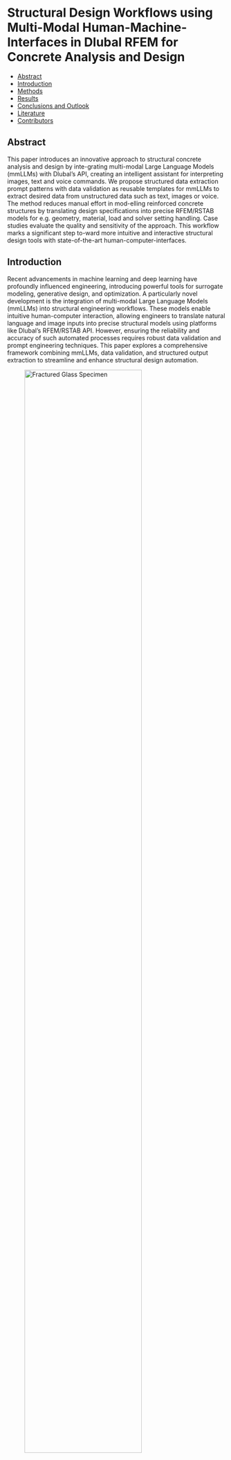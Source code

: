 <!--https://mkrausai.github.io/research/01_SciML/02_Overstrength-->
<script src='https://cdnjs.cloudflare.com/ajax/libs/mathjax/2.7.4/MathJax.js?config=default'></script>


# Structural Design Workflows using Multi-Modal Human-Machine-Interfaces in Dlubal RFEM for Concrete Analysis and Design

<!-- A repository of structural information on the design of pedestrian bridges
============================== -->

*   [Abstract](#Abstract)
*   [Introduction](#intro)
*   [Methods](#methods)
*   [Results](#results)
*   [Conclusions and Outlook](#Conclusions)
*   [Literature](#Literature)
*   [Contributors](#contributors)

<!-- -->
<!-- *   [Citation](#citation)-->

## <a name="Abstract"></a>Abstract
This paper introduces an innovative approach to structural concrete analysis and design by inte-grating multi-modal Large Language Models (mmLLMs) with Dlubal’s API, creating an intelligent assistant for interpreting images, text and voice commands. We propose structured data extraction prompt patterns with data validation as reusable templates for mmLLMs to extract desired data from unstructured data such as text, images or voice. The method reduces manual effort in mod-elling reinforced concrete structures by translating design specifications into precise RFEM/RSTAB models for e.g. geometry, material, load and solver setting handling. Case studies evaluate the quality and sensitivity of the approach. This workflow marks a significant step to-ward more intuitive and interactive structural design tools with state-of-the-art human-computer-interfaces.

<!-- The publication can be found <a href="https://onlinelibrary.wiley.com/doi/10.1002/cepa.2587" target="_blank">here</a> and the corresponding presentation video <a href="https://youtu.be/h-iBCey2fKo" target="_blank">here</a>. -->


## <a name="intro"></a>Introduction
Recent advancements in machine learning and deep learning have profoundly influenced engineering, introducing powerful tools for surrogate modeling, generative design, and optimization. A particularly novel development is the integration of multi-modal Large Language Models (mmLLMs) into structural engineering workflows. These models enable intuitive human-computer interaction, allowing engineers to translate natural language and image inputs into precise structural models using platforms like Dlubal’s RFEM/RSTAB API. However, ensuring the reliability and accuracy of such automated processes requires robust data validation and prompt engineering techniques. This paper explores a comprehensive framework combining mmLLMs, data validation, and structured output extraction to streamline and enhance structural design automation.

<figure>
  <img src="figs/Bild1.png" alt="Fractured Glass Specimen" style="width:80%;">
  <figcaption style="font-style: italic; margin-top: 10px;">
    Fig. 1: Workflow illustrating the conversion of multi-modal inputs (image, text, speech) into RFEM model code definitions using a multi-modal foundation model.
  </figcaption>
</figure>


## <a name="methods"></a>Methods

In this study, we introduce a robust template-driven method for generating Dlubal RFEM Python API code using advanced prompt engineering, data validation, and structured output techniques. Our approach ensures precise, consistent, and replicable extraction of structural engineering data from text or images, regardless of the language model or application context. Built on domain expertise and the Dlubal Python library, this modular framework empowers prompt engineers to automate and streamline code generation for structural analysis-especially for concrete structures-while maintaining accuracy and adaptability across various scenarios.


### <a name="sec:RFEMCodeGeneration"></a> RFEM Code Generation
A Python template RFEM (rfem_script_generator.py) is proposed to automate the creation of RFEM models by translating structured data from input text, voice or images via a mmLLM into executable Python scripts compatible with the RFEM software via its API. It systematically con-structs script components corresponding to defined elements of the structural analysis process - such as materials, sections, nodes, and loads - ensuring accurate representation within the RFEM environment. This automation enhances efficiency and reduces potential for human error in the modeling process.

### <a name="sec:PromptFunction"></a> Prompt Engineering and Function Calling
Prompt engineering involves crafting precise input prompts to guide mmLLMs, which in this study is solely openAI gpt 4o, toward producing desired outputs. By designing effective prompts, we can instruct the model to generate code structures that align with RFEM requirements. This technique has been instrumental in various applications, including structured data extraction from unstructured text. In our approach, we utilized prompt patterns to define the syntax and semantics of RFEM code components, ensuring that the generated code adheres to the expected format and functionality. This method allows for the creation of reusable templates that can be adapted to different scenarios within the RFEM framework.


### <a name="sec:DataValidation"></a> Data Validation
Ensuring the accuracy and reliability of the generated code necessitates robust data validation mechanisms. We incorporated validation techniques using Pydantic to verify that the code pro-duced by the mmLLM meets the structural and logical constraints inherent to RFEM applications. An example is shown in Fig. 1. This involves checking for syntax errors, logical inconsistencies, and adherence to domain-specific standards. By implementing these validation steps, we aim to enhance the quality and trustworthiness of the generated code, which is crucial for applications in safety-critical domains.

### <a name="sec:OutputGen"></a> Structured Output Generation
Structured output generation refers to the ability of LLMs to produce outputs that conform to predefined formats, such as JSON or YAML This capability is essential for integrating the generated code into existing systems and workflows without the need for extensive post-processing. Recent advancements have enabled LLMs to generate structured data directly, facili-tating seamless integration into various applications. In our methodology, we defined the desired output schema and utilized the LLM's structured output capabilities to generate RFEM code that aligns with this schema, thereby streamlining the code generation process and reducing the poten-tial for errors during integration.



## <a name="Experiments"></a> Experimental Setup

Our proposed method is evaluated via several examples with varying complexity and modes (text, voice, image). We conduct the experiment of generating RFEM API code in Python with 3 repetitions. The details on data stratification guidelines, the concrete examples and evaluation metrics are specified in the latter of this section.

### <a name="sec:ExpSetup"></a> Data Stratification for the Evaluation Examples
We synthetically construct a small evaluation data set based on two major stratification principles:

- **Geometric Complexity (GC):**  
  Defined by the total number of vertices, edges, and faces in each example. Objects with more faces and vertices are classified as more complex, while those with fewer are considered simpler.

- **Structural Engineering Complexity (SEC):**  
  Defined by the total number of load and support conditions. Examples with more support conditions or loads are considered more complex.

These principles allow us to systematically assess and compare the performance of our approach across varying levels of geometric and structural complexity.


### <a name="sec:ExpExamples"></a> Examples
The study conducted a series of experiments to evaluate the framework's capability in pro-cessing diverse input formats - text, images, and audio - for generating RFEM models. Each ex-periment involved specific input data and was assessed based on the previously described met-rics. Table 1 provides a comprehensive overview of these experiments.

| Experiment No. | Input Modality | Description |
|:--------------:|:--------------:|:------------|
| 1-5            | Text           | Concrete beams, columns, slabs, and walls with varying dimensions, supports, and loads. |
| 6-10           | Image          | Structural models provided as images. |
| 11-15          | Audio          | Verbal descriptions corresponding to experiments 1-5. |

### <a name="sec:ExpSetup"></a> Evaluation Metrics
The RFEM files generated via the mmLLM approach are evaluated under the following metrics:
- **Compilation Complexity (CC):** Measures how many attempts the LLM needs to generate correct RFEM code. "Easy" = ≤2 attempts; "Hard" = >2 attempts.
- **Wall Clock Time (WCT):** Time taken to generate the RFEM file.
- **Intention Fidelity (IF):** Human-graded score (0–3) reflecting how well the generated model matches the intended design.


## <a name="Results"></a> Results
This section summarizes the results of the approach towards the examples across different modes.

## <a name="Experiments"></a> Code Repository Structure
The resulting Python files of our project are structured as follows:
- `models.py`: Defines Pydantic data structures for RFEM entities (materials, geometry, supports, loads).
- `llm_processor.py`: Extracts RFEM entities from text and images using GPT models, translating unstructured input into structured data.
- `main.py`: Orchestrates the workflow, processes inputs, and generates RFEM models.

This modular design ensures maintainability and scalability.

## <a name="Experiments"></a> RFEM Models of the Examples and Statistics

<figure>
  <img src="figs/Bild3.png" alt="Fractured Glass Specimen" style="width:80%;">
  <figcaption style="font-style: italic; margin-top: 10px;">
    Fig. 2: Boxplots: (left) Input Modality vs IF mean, (right) Mean IF vs WCT.
  </figcaption>
</figure>

<figure>
  <img src="figs/Bild4.png" alt="Fractured Glass Specimen" style="width:80%;">
  <figcaption style="font-style: italic; margin-top: 10px;">
    Fig. 3: Scatterplot of mean IF against: (left) GC, (middle) SEC, (right) mean WCT.
  </figcaption>
</figure>

- **Text inputs**: Fastest processing (mean WCT ≈ 6.34s), high intention fidelity (IF ≈ 2.3–3.0), especially for simple models.
- **Image inputs**: Higher computational demands (mean WCT ≈ 9.55s), greater variability in IF (0.3–1.7), especially as complexity increases.
- **Audio inputs**: Intermediate performance (mean WCT ≈ 8.93s), IF scores between 1.0–2.7.

**Key findings:**
- Higher geometric and structural complexity leads to lower intention fidelity and longer processing times.
- Text and audio modalities are more reliable for conveying complex design intent.
- Compilation complexity ("easy" vs. "hard") significantly impacts both WCT and IF.

<figure>
  <img src="figs/Bild5.png" alt="Fractured Glass Specimen" style="width:80%;">
  <figcaption style="font-style: italic; margin-top: 10px;">
    Fig. 4: Example E1 of a successfully generated RFEM model as a result of our pipeline.
  </figcaption>
</figure>


## <a name="DiscussionLimitations"></a> Discussion & Limitations
Comprehensive analysis revealed clear relationships between intention fidelity (IF), computational efficiency (wall clock time, WCT), and complexity parameters (geometric and structural) across text, image, and audio inputs. Text inputs were the fastest and most accurate, especially for simpler models (mean WCT ≈ 6.34s, IF ≈ 2.3–2.7). Image inputs required more computation (mean WCT ≈ 9.55s) and showed greater variability and lower IF under complex conditions. Audio inputs performed intermediately. Higher complexity reduced both efficiency and fidelity, with "hard" cases taking longer and being less accurate. Limitations include small sample size, qualitative complexity assessment, and limited error diagnostics, indicating the need for broader, more quantitative future studies. In brief:
- **Sample size**: Limited to 15 experiments and one LLM provider (OpenAI).
- **Complexity quantification**: Especially for images, remains qualitative.
- **Error analysis**: More granular diagnostics needed for failed cases.

Future work should address these by expanding datasets, refining complexity metrics, and improving error tracking.


## <a name="ConclusionOutlook"></a> Conclusion & Outlook
This study highlights how input modality and task complexity affect the efficiency and accuracy of multimodal large language models (mmLLMs) in structural model generation. Text inputs are fastest and most reliable for routine tasks, while image inputs demand more computation, especially with complex structures. Audio offers a balanced alternative. Structured data validation, such as with Pydantic, improves output reliability. The research also identifies the need for integrating domain knowledge via Retrieval-Augmented Generation (RAG) to address current limitations in specialized engineering concepts. Future directions include combining mmLLMs with physics-informed neural networks and grammar-based techniques to further advance automated structural engineering design. So key take-aways are:
- **Input modality** and **task complexity** are critical for optimal performance.
- Structured validation (e.g., Pydantic) enhances reliability and accuracy.
- **Retrieval-Augmented Generation (RAG)** and **physics-informed neural networks (PINNs)** are promising directions to enrich domain knowledge and improve model precision.
- LLMs have significant potential to automate and streamline structural engineering design, especially as domain integration and model interpretability improve.



## <a name="contributors"></a>Contributors
- **Univ.-Prof. Dr. Michael A. Kraus, M.Sc.(hons)**
- **M.Sc. Isamu Lautenschläger**
- **Dr. Jaroslav Broz**
- **Georg Dlubal**

# Contact
Univ.-Prof. Dr. Michael A. Kraus, M.Sc.(hons)<br />
Institute für Statik und Konstruktion (ISM+D)<br />
TU Darmstadt<br />
kraus@ismd.tu-darmstadt.de<br />
<a href="https://www.ismd.tu-darmstadt.de/das_institut_ismd/mitarbeiter_innen_ismd/team_ismd_details_109888.de.jsp">
  Visit Univ.-Prof. Dr. Michael A. Kraus
</a>

------------
Shield: [![CC BY 4.0][cc-by-shield]][cc-by]

This work is licensed under a
[Creative Commons Attribution 4.0 International License][cc-by].

[![CC BY 4.0][cc-by-image]][cc-by]

[cc-by]: http://creativecommons.org/licenses/by/4.0/
[cc-by-image]: https://i.creativecommons.org/l/by/4.0/88x31.png
[cc-by-shield]: https://img.shields.io/badge/License-CC%20BY%204.0-lightgrey.svg

